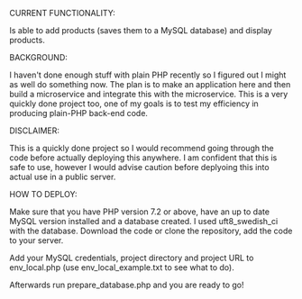 CURRENT FUNCTIONALITY:

Is able to add products (saves them to a MySQL database) and display products.

BACKGROUND:

I haven't done enough stuff with plain PHP recently so I figured out I might as well do something now. The plan is to make an application here and then build a microservice and integrate this with the microservice. This is a very quickly done project too, one of my goals is to test my efficiency in producing plain-PHP back-end code.

DISCLAIMER:

This is a quickly done project so I would recommend going through the code before actually deploying this anywhere. I am confident that this is safe to use, however I would advise caution before deplyoing this into actual use in a public server.

HOW TO DEPLOY:

Make sure that you have PHP version 7.2 or above, have an up to date MySQL version installed and a database created. I used uft8_swedish_ci with the database. Download the code or clone the repository, add the code to your server.

Add your MySQL credentials, project directory and project URL to env_local.php (use env_local_example.txt to see what to do).

Afterwards run prepare_database.php and you are ready to go!
